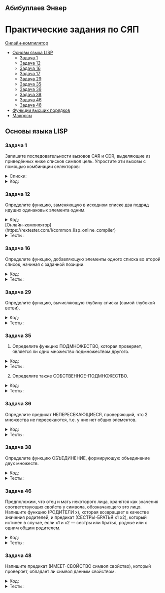 ## Абибуллаев Энвер

# Практические задания по СЯП
[Онлайн-компилятор](https://rextester.com/l/common_lisp_online_compiler)
- [Основы языка LISP](#Основы-языка-LISP)
  - [Задача 1](#Задача-1)
  - [Задача 12](#Задача-12)
  - [Задача 16](#Задача-16)
  - [Задача 17](#Задача-17)
  - [Задача 29](#Задача-29)
  - [Задача 35](#Задача-35)
  - [Задача 36](#Задача-36)
  - [Задача 38](#Задача-38)
  - [Задача 46](#Задача-46)
  - [Задача 48](#Задача-48)
- [Функции высших порядков](#Функции-высших-порядков)
- [Макросы](#Макросы)
  
## Основы языка LISP
### Задача 1
  Запишите последовательности вызовов CAR и CDR, выделяющие из приведённых ниже списков символ цель. Упростите эти вызовы с помощью комбинации селекторов:
<details><summary>Списки:</summary>
<p>
 
  ```lisp
  (1 2 цель 3 4)
  ((1) (2 цель) (3 (4)))
  ((1 (2 (3 4 цель))))
  ```
</p>
</details>
<details><summary>Код:</summary>
<p>
	
  ```lisp
 Input: (print (caar(cdaddr '(1 2 '(цель) 3 4))))
 Output: ЦЕЛЬ

 Input: (print (caar(cdadr(cadr '((1) (2 '(цель)) (3 (4)))))))
 Output: ЦЕЛЬ

 Input: (print (caadar(cddar(cdadar '((1 (2 (3 4 '(цель)))))))))
 Output: ЦЕЛЬ
  ```
</p>
</details>

### Задача 12
  Определите функцию, заменяющую в исходном списке два подряд идущих одинаковых элемента одним.
<details><summary>Код:</summary>
<p>

```lisp
(defun ReplaceInList (lst)
  ((lambda (x y)    
        (cond ((null y) lst)
             ((equal x (cadr lst)) (cons x (ReplaceInList (cddr lst))))
             (t (cons x (ReplaceInList y)))))  
  (car lst) 
  (cdr lst )))
```
</p>
</details>
[Онлайн-компилятор](https://rextester.com/l/common_lisp_online_compiler)
<details><summary>Тесты:</summary>
<p>

```lisp
Input: (print (ReplaceInList '(a a b b c c c)))
Output: (A B C C)

Input: (print (ReplaceInList '(a a (b b c) (b b c) (b b c) c f f c)))
Output: (A (B B C) (B B C) C F C)

Input: (print (ReplaceInList '(1 1 1 1 1 1 4 5 67 7 7)))
Output: (1 1 1 4 5 67 7)
```
</p>
</details>

### Задача 16
  Определите функцию, добавляющую элементы одного списка во второй список, начиная с заданной позиции.
<details><summary>Код:</summary>
<p>

  ```lisp
  (defun AddInList (list additionalList index) 
    ((lambda (head tail) 
      (cond ((equal 0 index) (cons additionalList list))
        (t (cons head (AddInList tail additionalList (- index 1))))
        )
      )
      (car list)
      (cdr list)
    )
  )
```
</p>
</details>
<details><summary>Тесты:</summary>
<p>
	
```lisp
Input: (print(AddInList '(1 2 3 4 5 7 8 9) "Put me Here" 4))
Output: (1 2 3 4 "Put me Here" 5 7 8 9)

Input: (print(AddInList '(1 2 3 4 5 7 8 9) "Put me Here" 9))
Output: (1 2 3 4 5 7 8 9 NIL "Put me Here")

Input: (print(AddInList '(1 2 3 4 5 7 8 9) "Put me Here" 0))
Output: ("Put me Here" 1 2 3 4 5 7 8 9)
```
</p>
</details>

### Задача 29  
  Определите функцию, вычисляющую глубину списка (самой глубокой ветви).
<details><summary>Код:</summary>
<p>
	
```lisp
(defun depth (lst)
	(if (or (atom lst) (null lst))
		0
		(max (+ 1 (depth (car lst))) 
                     (depth (cdr lst)))
	)
)	
```  
</p>
</details>

<details><summary>Тесты:</summary>
<p>
	
```lisp
Input: (print (depth  '(1 2 3)))
Output: 1

Input: (print (depth '((1) (2 (4) 5) (3))))
Output: 3

Input: (print (depth '((1) (2) (3))))
Output: 2
```  
</p>
</details>

### Задача 35
  1. Определите функцию ПОДМНОЖЕСТВО, которая проверяет, является ли одно множество подмножеством другого.
<details><summary>Код:</summary>
<p>
	
```lisp
(defun my-member (a li)
	(cond
		((null li) nil)
		((equal a (car li)) T)
		(t (my-member a (cdr li)))
	)
)

(defun subset (a b)
    (not (mapcan (lambda (el)
						(cond 
							((not (my-member el b)) (list T))
						)) a)
	)
)
```  
</p>
</details>

<details><summary>Тесты:</summary>
<p>
	
```lisp
Input: (print (subset '(1 2 3) '(5 7 8)))
Output: NIL

Input: (print (subset '(8 4 2) '(6 3 4 7 2 8)))
Output: T

Input: (print (subset '(3 6 5 7) '(3)))
Output: NIL
```  
</p>
</details>

  2. Определите также СОБСТВЕННОЕ-ПОДМНОЖЕСТВО.
<details><summary>Код:</summary>
<p>
	
```lisp
(defun proper-subset (a b)
    (and (subset a b) (not (equal a b)))
)
```  
</p>
</details>

<details><summary>Тесты:</summary>
<p>
	
```lisp
Input: (print (proper-subset '(1 2 3) '(1 2 3)))
Output: NIL

Input: (print (proper-subset '(1 2 3) '(1 2 3 4 5 6 7 8)))
Output: T

Input: (print (proper-subset '(0 5 7 7) '(1 2 3 4 5 0 7 5 7)))
Output: T
```  
</p>
</details>

### Задача 36
  Определите предикат НЕПЕРЕСЕКАЮЩИЕСЯ, проверяющий, что 2 множества не пересекаются, т.е. у них нет общих элементов.
<details><summary>Код:</summary>
<p>
	
```lisp
(defun my-member (a li)
	(cond
		((null li) nil)
		((equal a (car li)) T)
		(t (my-member a (cdr li)))
	)
)

(defun disjoint (a b)
	(not (mapcan (lambda (el)
			(cond 
				((my-member el b) (list T))
	     		)) a) 
	)
)
```  
</p>
</details>

<details><summary>Тесты:</summary>
<p>
	
```lisp
Input: (print (disjoint '(1 2 3) '(4 5 6)))
Output: T

Input: (print (disjoint '(2 5 9 1) '(1 6 4 5)))
Output: NIL

Input: (print (disjoint '(1 2 3) '(1 2 3)))
Output: NIL
```  
</p>
</details>

### Задача 38
  Определите функцию ОБЪЕДИНЕНИЕ, формирующую объединение двух множеств.
<details><summary>Код:</summary>
<p>
	
```lisp
(defun in-predicate (a l)
    (cond
        ((null l) nil) ;элемент не может принадлежать пустому множеству
        ((eq a (car l)) t) ;элемент принадлежит множеству, если в нём содержится
        (t (in-predicate a (cdr l))) ; продолжаем проверку
    )
)

(defun union~ (a b)
    (cond ((null a) b)  
        ((null b) a)
        ((in-predicate (car a) b) (union~ (cdr a) b)) ;проверяем принадлежит ли a к b, если нет, то идём дальше
        (t (cons (car a) (union~ (cdr a) b)))
    )
)
```  
</p>
</details>

<details><summary>Тесты:</summary>
<p>
	
```lisp
Input: (print (union~ '(a b c) '(b c d)))
Output: (A B C D)

Input: (print (union~ '(1 2 3 4 5) '(1 2 3 4 12 13 11)))
Output: (5 1 2 3 4 12 13 11)

Input: (print (union~ '() '()))
Output: NIL
```  
</p>
</details>

### Задача 46  
  Предположим, что отец и мать некоторого лица, хранятся как значения соответствующих свойств у символа, обозначающего это лицо. Напишите функцию (РОДИТЕЛИ x), которая возвращает в качестве значения родителей, и предикат (СЕСТРЫ-БРАТЬЯ x1 x2), который истинен в случае, если x1 и x2 — сестры или братья, родные или с одним общим родителем.
<details><summary>Код:</summary>
<p>    

```lisp
(defun parents (x)
	(list (get x 'mom) (get x 'dad))
)

(defun brother (x y)
	(or (eq (get x 'mom) (get y 'mom))
		(eq (get x 'dad) (get y 'dad))
	)
)
(setf (get 'x 'mom) 'a)
(setf (get 'x 'dad) 'b)
(setf (get 'y 'mom) 'a)
(setf (get 'y 'dad) 'b)
(setf (get 'z 'mom) 'c)
(setf (get 'z 'dad) 'd)
```  
</p>
</details>  
<details><summary>Тесты:</summary>
<p>

```lisp
Input: (print (parents 'x))
Output: (A B)

Input: (print (brother 'y 'x))
Output: T

Input: (print (brother 'y 'z))
Output: NIL
```  
</p>
</details>

### Задача 48
  Напишите предикат (ИМЕЕТ-СВОЙСТВО символ свойство), который проверяет, обладает ли символ данным свойством.
<details><summary>Код:</summary>
<p>

```lisp
(defun Has(x property)
	(Find property (symbol-plist x)) 
) 

(defun Find(property list) 
      (cond
      	((null list) nil) 
        ((equal property (car list)) T) 
        (t (Find property (cddr list)))
      )
) 

(setf (get 'car 'color) 'black) 
(setf (get 'car 'maxspeed) '140) 
(setf (get 'car 'mark) 'lada) 
```  
</p>
</details>

<details><summary>Тесты:</summary>
<p>

```lisp
Input: (print(Has 'car 'color))
Output: T

Input: (print(Has 'car 'maxspeed))
Output: T

Input: (print(Has 'car 'country))
Output: NIL
```  
</p>
</details>
